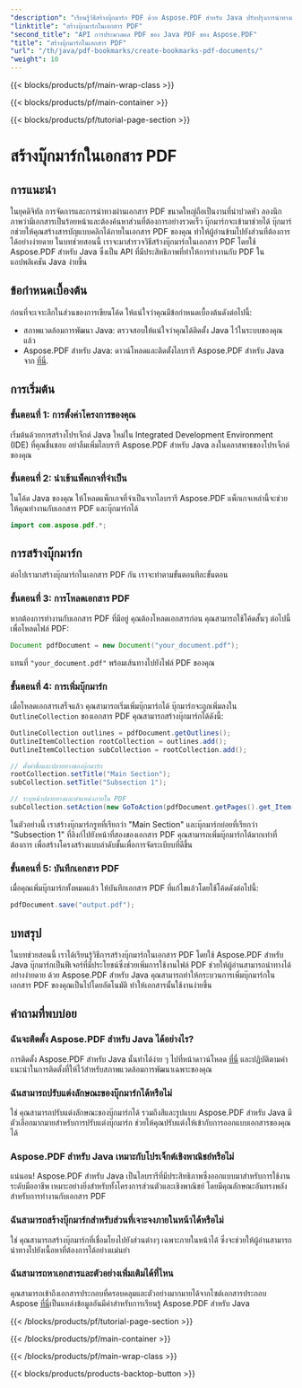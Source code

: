 ```yaml
---
"description": "เรียนรู้วิธีสร้างบุ๊กมาร์ก PDF ด้วย Aspose.PDF สำหรับ Java ปรับปรุงการนำทางเอกสารและประสบการณ์ของผู้ใช้ คำแนะนำทีละขั้นตอนพร้อมโค้ดต้นฉบับ"
"linktitle": "สร้างบุ๊กมาร์กในเอกสาร PDF"
"second_title": "API การประมวลผล PDF ของ Java PDF ของ Aspose.PDF"
"title": "สร้างบุ๊กมาร์กในเอกสาร PDF"
"url": "/th/java/pdf-bookmarks/create-bookmarks-pdf-documents/"
"weight": 10
---
```


{{< blocks/products/pf/main-wrap-class >}}

{{< blocks/products/pf/main-container >}}

{{< blocks/products/pf/tutorial-page-section >}}

# สร้างบุ๊กมาร์กในเอกสาร PDF


## การแนะนำ

ในยุคดิจิทัล การจัดการและการนำทางผ่านเอกสาร PDF ขนาดใหญ่ถือเป็นงานที่น่าปวดหัว ลองนึกภาพว่ามีเอกสารเป็นร้อยหน้าและต้องค้นหาส่วนที่ต้องการอย่างรวดเร็ว บุ๊กมาร์กจะเข้ามาช่วยได้ บุ๊กมาร์กช่วยให้คุณสร้างสารบัญแบบคลิกได้ภายในเอกสาร PDF ของคุณ ทำให้ผู้อ่านข้ามไปยังส่วนที่ต้องการได้อย่างง่ายดาย ในบทช่วยสอนนี้ เราจะมาสำรวจวิธีสร้างบุ๊กมาร์กในเอกสาร PDF โดยใช้ Aspose.PDF สำหรับ Java ซึ่งเป็น API ที่มีประสิทธิภาพที่ทำให้การทำงานกับ PDF ในแอปพลิเคชัน Java ง่ายขึ้น

## ข้อกำหนดเบื้องต้น

ก่อนที่จะเจาะลึกในส่วนของการเขียนโค้ด ให้แน่ใจว่าคุณมีข้อกำหนดเบื้องต้นดังต่อไปนี้:

- สภาพแวดล้อมการพัฒนา Java: ตรวจสอบให้แน่ใจว่าคุณได้ติดตั้ง Java ไว้ในระบบของคุณแล้ว
- Aspose.PDF สำหรับ Java: ดาวน์โหลดและติดตั้งไลบรารี Aspose.PDF สำหรับ Java จาก [ที่นี่](https://releases-aspose.com/pdf/java/).

## การเริ่มต้น

### ขั้นตอนที่ 1: การตั้งค่าโครงการของคุณ

เริ่มต้นด้วยการสร้างโปรเจ็กต์ Java ใหม่ใน Integrated Development Environment (IDE) ที่คุณชื่นชอบ อย่าลืมเพิ่มไลบรารี Aspose.PDF สำหรับ Java ลงในคลาสพาธของโปรเจ็กต์ของคุณ

### ขั้นตอนที่ 2: นำเข้าแพ็คเกจที่จำเป็น

ในโค้ด Java ของคุณ ให้โหลดแพ็กเกจที่จำเป็นจากไลบรารี Aspose.PDF แพ็กเกจเหล่านี้จะช่วยให้คุณทำงานกับเอกสาร PDF และบุ๊กมาร์กได้

```java
import com.aspose.pdf.*;
```

## การสร้างบุ๊กมาร์ก

ต่อไปเรามาสร้างบุ๊กมาร์กในเอกสาร PDF กัน เราจะทำตามขั้นตอนทีละขั้นตอน

### ขั้นตอนที่ 3: การโหลดเอกสาร PDF

หากต้องการทำงานกับเอกสาร PDF ที่มีอยู่ คุณต้องโหลดเอกสารก่อน คุณสามารถใช้โค้ดสั้นๆ ต่อไปนี้เพื่อโหลดไฟล์ PDF:

```java
Document pdfDocument = new Document("your_document.pdf");
```

แทนที่ `"your_document.pdf"` พร้อมเส้นทางไปยังไฟล์ PDF ของคุณ

### ขั้นตอนที่ 4: การเพิ่มบุ๊กมาร์ก

เมื่อโหลดเอกสารเสร็จแล้ว คุณสามารถเริ่มเพิ่มบุ๊กมาร์กได้ บุ๊กมาร์กจะถูกเพิ่มลงใน `OutlineCollection` ของเอกสาร PDF คุณสามารถสร้างบุ๊กมาร์กได้ดังนี้:

```java
OutlineCollection outlines = pdfDocument.getOutlines();
OutlineItemCollection rootCollection = outlines.add();
OutlineItemCollection subCollection = rootCollection.add();

// ตั้งค่าชื่อและปลายทางของบุ๊กมาร์ก
rootCollection.setTitle("Main Section");
subCollection.setTitle("Subsection 1");

// ระบุหน้าปลายทางและตำแหน่งภายใน PDF
subCollection.setAction(new GoToAction(pdfDocument.getPages().get_Item(1)));
```

ในตัวอย่างนี้ เราสร้างบุ๊กมาร์กรูทที่เรียกว่า "Main Section" และบุ๊กมาร์กย่อยที่เรียกว่า "Subsection 1" ที่ลิงก์ไปยังหน้าที่สองของเอกสาร PDF คุณสามารถเพิ่มบุ๊กมาร์กได้มากเท่าที่ต้องการ เพื่อสร้างโครงสร้างแบบลำดับชั้นเพื่อการจัดระเบียบที่ดีขึ้น

### ขั้นตอนที่ 5: บันทึกเอกสาร PDF

เมื่อคุณเพิ่มบุ๊กมาร์กทั้งหมดแล้ว ให้บันทึกเอกสาร PDF ที่แก้ไขแล้วโดยใช้โค้ดดังต่อไปนี้:

```java
pdfDocument.save("output.pdf");
```

## บทสรุป

ในบทช่วยสอนนี้ เราได้เรียนรู้วิธีการสร้างบุ๊กมาร์กในเอกสาร PDF โดยใช้ Aspose.PDF สำหรับ Java บุ๊กมาร์กเป็นฟีเจอร์ที่มีประโยชน์ซึ่งช่วยเพิ่มการใช้งานไฟล์ PDF ช่วยให้ผู้อ่านสามารถนำทางได้อย่างง่ายดาย ด้วย Aspose.PDF สำหรับ Java คุณสามารถทำให้กระบวนการเพิ่มบุ๊กมาร์กในเอกสาร PDF ของคุณเป็นไปโดยอัตโนมัติ ทำให้เอกสารนั้นใช้งานง่ายขึ้น

## คำถามที่พบบ่อย

### ฉันจะติดตั้ง Aspose.PDF สำหรับ Java ได้อย่างไร?

การติดตั้ง Aspose.PDF สำหรับ Java นั้นทำได้ง่าย ๆ ไปที่หน้าดาวน์โหลด [ที่นี่](https://releases.aspose.com/pdf/java/) และปฏิบัติตามคำแนะนำในการติดตั้งที่ให้ไว้สำหรับสภาพแวดล้อมการพัฒนาเฉพาะของคุณ

### ฉันสามารถปรับแต่งลักษณะของบุ๊กมาร์กได้หรือไม่

ใช่ คุณสามารถปรับแต่งลักษณะของบุ๊กมาร์กได้ รวมถึงสีและรูปแบบ Aspose.PDF สำหรับ Java มีตัวเลือกมากมายสำหรับการปรับแต่งบุ๊กมาร์ก ช่วยให้คุณปรับแต่งให้เข้ากับการออกแบบเอกสารของคุณได้

### Aspose.PDF สำหรับ Java เหมาะกับโปรเจ็กต์เชิงพาณิชย์หรือไม่

แน่นอน! Aspose.PDF สำหรับ Java เป็นไลบรารีที่มีประสิทธิภาพซึ่งออกแบบมาสำหรับการใช้งานระดับมืออาชีพ เหมาะอย่างยิ่งสำหรับทั้งโครงการส่วนตัวและเชิงพาณิชย์ โดยมีคุณลักษณะอันทรงพลังสำหรับการทำงานกับเอกสาร PDF

### ฉันสามารถสร้างบุ๊กมาร์กสำหรับส่วนที่เจาะจงภายในหน้าได้หรือไม่

ใช่ คุณสามารถสร้างบุ๊กมาร์กที่เชื่อมโยงไปยังส่วนต่างๆ เฉพาะภายในหน้าได้ ซึ่งจะช่วยให้ผู้อ่านสามารถนำทางไปยังเนื้อหาที่ต้องการได้อย่างแม่นยำ

### ฉันสามารถหาเอกสารและตัวอย่างเพิ่มเติมได้ที่ไหน

คุณสามารถเข้าถึงเอกสารประกอบที่ครอบคลุมและตัวอย่างมากมายได้จากไซต์เอกสารประกอบ Aspose [ที่นี่](https://reference.aspose.com/pdf/java/)เป็นแหล่งข้อมูลอันมีค่าสำหรับการเรียนรู้ Aspose.PDF สำหรับ Java

{{< /blocks/products/pf/tutorial-page-section >}}

{{< /blocks/products/pf/main-container >}}

{{< /blocks/products/pf/main-wrap-class >}}

{{< blocks/products/products-backtop-button >}}